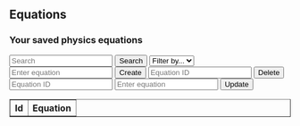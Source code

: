 <head>
	<script src="https://ajax.googleapis.com/ajax/libs/jquery/3.6.1/jquery.min.js"></script>
</head>

## Equations

<h3>Your saved physics equations</h3>

<!-- Features:
- Create, edit, and delete equations
- Save equations to a database
- View equations in a table
- Add tags for CB unit and topic
- Search equations
- Filter by tags -->

<!-- Create inputs for search and filter -->

<input id="search" placeholder="Search">
<button onclick="search()">Search</button>
<select id="filter">
	<option>Filter by...</option>
	<option>Test tag</option>
</select>

<!-- Create inputs for CRUD -->

<input id="equation" placeholder="Enter equation">
<!-- <input id="cbunit" placeholder="CB Unit">
<input id="cbtopic" placeholder="CB Topic"> -->
<!-- <input id="tags" placeholder="Tags"> -->
<button onclick="createEquation()">Create</button>

<input id="deleteid" placeholder="Equation ID">
<button onclick="deleteEquation()">Delete</button>

<input id="updateid" placeholder="Equation ID">
<input id="updateequation" placeholder="Enter equation">
<!-- <input id="updatecbunit" placeholder="CB Unit">
<input id="updatecbtopic" placeholder="CB Topic">
<input id="updatetags" placeholder="Tags"> -->
<button onclick="">Update</button>

<!-- Create table to display equations -->

<table id="equationsTable" border="1" style="border-collapse: collapse;">
		<tr>
				<th>Id</th>
				<th>Equation</th>
				<!-- <th>CB Unit</th> -->
				<!-- <th>CB Topic</th> -->
				<!-- <th>Tags</th> -->
		</tr>
		<tr>
				<!-- <td>0</td> -->
				<!-- <td>F=ma</td> -->
				<!-- <td>1</td> -->
				<!-- <td>1.1 Newton's Laws</td> -->
				<!-- <td>physics, newton's laws, force, mass, acceleration</td> -->
		</tr>
</table>

<!-- Create script to handle CRUD -->

<script>
	// fetch from database
	const resultContainer = document.getElementById("equationsTable");

	const equation_url = "https://hetvitrivedi.tk/api/equation";
	const person_url = "https://hetvitrivedi.tk/api/person";
	
	// TODO: get person id from person database
	const person_id = 36; // tester for now

	const get_url = equation_url + "/" + person_id;

	// prepare fetch GET options
	const options = {
    method: 'GET', // *GET, POST, PUT, DELETE, etc.
    mode: 'cors', // no-cors, *cors, same-origin
    cache: 'default', // *default, no-cache, reload, force-cache, only-if-cached
    credentials: 'same-origin', // include, same-origin, omit
    headers: {
      'Content-Type': 'application/json'
      // 'Content-Type': 'application/x-www-form-urlencoded',
    },
  };
  // prepare fetch PUT options, clones with JS Spread Operator (...)
  const post_options = {...options, method: 'POST'}; // clones and replaces method

	// fetch equations
	fetch(get_url, options)
    // response is a RESTful "promise" on any successful fetch
    .then(response => {
      // check for response errors
      if (response.status !== 200) {
        error('GET API response failure: ' + response.status);
        return;
      }
      // valid response will have JSON data
      response.json().then(data => {
        console.log(data);
				// TODO: display data in table
				// add 'text' to equation table
				for (let i = 0; i < data.length; i++) {
					let row = resultContainer.insertRow(i+1);
					let id = row.insertCell(0);
					let equation = row.insertCell(1);
					// let cbunit = row.insertCell(2);
					// let cbtopic = row.insertCell(3);
					// let tags = row.insertCell(4);
					id.innerHTML = data[i].id;
					equation.innerHTML = data[i].text;
					// cbunit.innerHTML = data[i].cbunit;
					// cbtopic.innerHTML = data[i].cbtopic;
					// tags.innerHTML = data[i].tags;
				}
			});
		})
		// catch fetch errors (ie Nginx ACCESS to server blocked)
  .catch(err => {
  	error(err + " " + get_url);
		console.log(err);
  });

	/* Delete equation */
	function deleteEquation() {

		const id = document.getElementById("deleteid").value;
		const delete_url = equation_url + "/delete/" + person_id;

		fetch(delete_url + "/" + id, post_options)
			.then(response => {
				if (response.status !== 200) {
					error('DELETE API response failure: ' + response.status);
					return;
				}
				response.json().then(data => {
					console.log(data);
					// update table by removing row with id
					for (let i = 0; i < resultContainer.rows.length; i++) {
						if (resultContainer.rows[i].cells[0].innerHTML == id) {
							resultContainer.deleteRow(i);
							break;
						}
					}
				});
			})
			.catch(err => {
				error(err + " " + delete_url);
				console.log(err);
			});
	}

	/* Create equation */
	function createEquation() {

		const equation = document.getElementById("equation").value;
		// encode URI to handle special characters
		const equation_encoded = encodeURIComponent(equation);
		const create_url = equation_url + "/create?person_id=" + person_id + "&text=" + equation_encoded;

		// This one is a RequestParam in backend
		
		fetch(create_url, post_options)
			.then(response => {
				if (response.status !== 200) {
					error('CREATE API response failure: ' + response.status);
					return;
				}
				response.json().then(data => {
					console.log(data);
					// update table by adding row with id
					let row = resultContainer.insertRow(resultContainer.rows.length);
					let id = row.insertCell(0);
					let equation = row.insertCell(1);
					// let cbunit = row.insertCell(2);
					// let cbtopic = row.insertCell(3);
					// let tags = row.insertCell(4);
					id.innerHTML = data.id;
					equation.innerHTML = data.text;
					// cbunit.innerHTML = data.cbunit;
					// cbtopic.innerHTML = data.cbtopic;
					// tags.innerHTML = data.tags;
				});
			})

		// clear input fields
		document.getElementById("equation").value = "";
	}

</script>